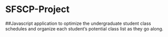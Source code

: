 # SFSCP-Project
##Javascript application to optimize the undergraduate student class schedules and organize each student’s potential class list as they go along.
